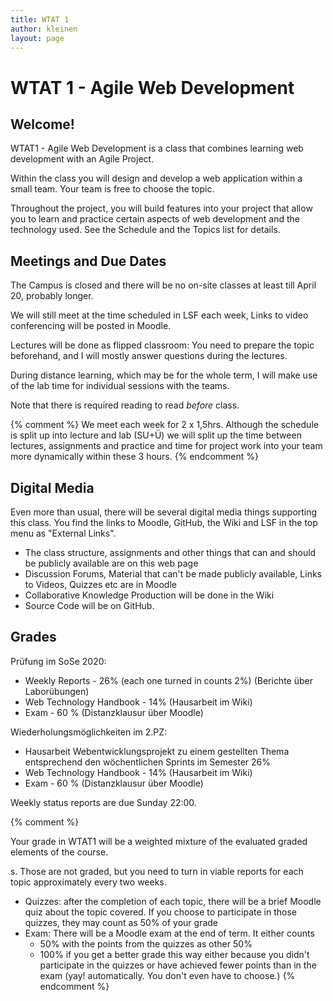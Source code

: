 ```yaml
---
title: WTAT 1
author: kleinen
layout: page
---
```


# WTAT 1 - Agile Web Development
## Welcome!

WTAT1 - Agile Web Development is a class that combines learning web development with an Agile Project.

Within the class you will design and develop a web application within a small team. Your team is free to choose the topic.

Throughout the project, you will build features into your project that allow you to learn and practice certain aspects of web development and the technology used. See the Schedule and the Topics list for details.

## Meetings and Due Dates

The Campus is closed and there will be no on-site classes at least till April 20, probably longer.

We will still meet at the time scheduled in LSF each week, Links to video conferencing will be posted in Moodle.

Lectures will be done as flipped classroom: You need to prepare the topic beforehand, and I will mostly answer questions during the lectures.

During distance learning, which may be for the whole term, I will make use of the lab time for individual sessions with the teams.

Note that there is required reading to read *before* class.

{% comment %}
We meet each week for 2 x 1,5hrs. Although the schedule is split up into lecture and lab (SU+Ü) we
will split up the time between lectures, assignments and practice and time for project work into your
team more dynamically within these 3 hours.
{% endcomment %}

## Digital Media

Even more than usual, there will be several digital media things supporting this
class. You find the links to Moodle, GitHub, the Wiki and LSF in the top menu as "External Links".

* The class structure, assignments and other things that can and should be publicly available are on this web page
* Discussion Forums, Material that can't be made publicly available, Links to Videos, Quizzes etc are in Moodle
* Collaborative Knowledge Production will be done in the Wiki
* Source Code will be on GitHub.

## Grades

Prüfung im SoSe 2020:

* Weekly Reports - 26% (each one turned in counts 2%) (Berichte über Laborübungen)
* Web Technology Handbook - 14% (Hausarbeit im Wiki)
* Exam - 60 % (Distanzklausur über Moodle)

Wiederholungsmöglichkeiten im 2.PZ:

* Hausarbeit Webentwicklungsprojekt zu einem gestellten Thema entsprechend den wöchentlichen Sprints im Semester 26%
* Web Technology Handbook - 14% (Hausarbeit im Wiki)
* Exam - 60 % (Distanzklausur über Moodle)

Weekly status reports are due Sunday 22:00.

{% comment %}

Your grade in WTAT1 will be a weighted mixture of the evaluated graded elements of the course.

s. Those are not graded, but you need to turn in viable reports for each topic approximately every two weeks.
* Quizzes: after the completion of each topic, there will be a brief Moodle quiz about the topic covered. If you choose to participate in those quizzes, they may count as 50% of your grade
* Exam: There will be a Moodle exam at the end of term. It either counts
    * 50% with the points from the quizzes as other 50%
    * 100% if you get a better grade this way either because you didn't participate in the quizzes or have achieved fewer points than in the exam (yay! automatically. You don't even have to choose.)
{% endcomment %}
